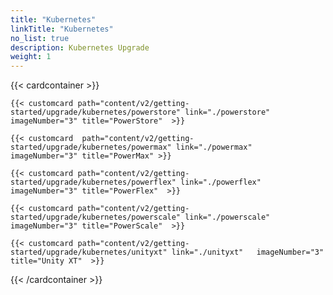 ```yaml
---
title: "Kubernetes"
linkTitle: "Kubernetes"
no_list: true
description: Kubernetes Upgrade
weight: 1
---
```


{{< cardcontainer >}} 

    {{< customcard path="content/v2/getting-started/upgrade/kubernetes/powerstore" link="./powerstore"  imageNumber="3" title="PowerStore"  >}}

    {{< customcard  path="content/v2/getting-started/upgrade/kubernetes/powermax" link="./powermax"  imageNumber="3" title="PowerMax" >}} 

    {{< customcard path="content/v2/getting-started/upgrade/kubernetes/powerflex" link="./powerflex" imageNumber="3" title="PowerFlex"  >}} 

    {{< customcard path="content/v2/getting-started/upgrade/kubernetes/powerscale" link="./powerscale"  imageNumber="3" title="PowerScale"  >}}

    {{< customcard path="content/v2/getting-started/upgrade/kubernetes/unityxt" link="./unityxt"   imageNumber="3" title="Unity XT"  >}}

{{< /cardcontainer >}}
